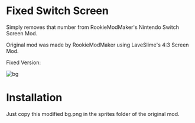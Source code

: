 # Fixed Switch Screen 

Simply removes that number from RookieModMaker's Nintendo Switch Screen Mod.

Original mod was made by RookieModMaker using LaveSlime's 4:3 Screen Mod.

Fixed Version:

![bg](https://user-images.githubusercontent.com/84611854/221634148-0b206521-2dc0-4fb7-89e2-1f49f13e12d1.png)

# Installation 

Just copy this modified bg.png in the sprites folder of the original mod.
